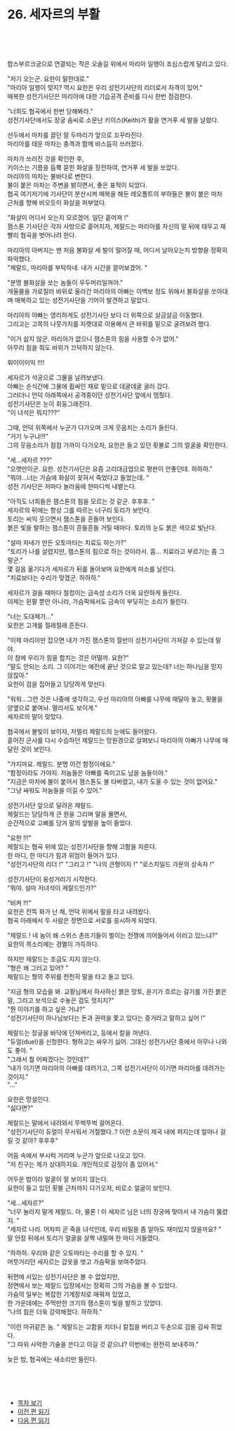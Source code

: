 # 26. 세자르의 부활 <br>
<br><br><br>

합스부르크궁으로 연결되는 작은 오솔길 위에서 마리아 일행이 조심스럽게 달리고 있다. <br>

"저기 오는군. 요한이 말한대로." <br>
"마리아 일행이 맞지? 역시 요한은 우리 성전기사단의 리더로서 자격이 있어." <br>
매복한 성전기사단은 마리아에 대한 기습공격 준비를 다시 한번 점검한다.<br>

"너희도 협곡에서 한번 당해봐라." <br>
성전기사단에서도 장궁 솜씨로 소문난 키이스(Keith)가 활을 연거푸 세 발을 날렸다. <br>

선두에서 마차를 끌던 말 두마리가 앞으로 꼬꾸라진다. <br>
마리아를 태운 마차는 충격과 함께 비스듬히 쓰러졌다. <br>

마차가 쓰러진 것을 확인한 후, <br>
키이스는 기름을 듬뿍 묻힌 화살을 장전하여, 연거푸 세 발을 쏘았다. <br>
마리아의 마차는 불바다로 변한다. <br>
불이 붙은 마차는 주변을 밝히면서, 좋은 표적이 되었다.<br>
협곡 여기저기에 기사단이 분산시켜 매복을 해둔 레오폴트의 부하들은 불이 붙은 마차 근처를 향해 비오듯이 화살을 퍼부었다. <br>

"화살이 어디서 오는지 모르겠어. 일단 흩어져 !" <br>
잼스톤 기사단은 각자 사방으로 흩어지자, 제랄드는 마리아를 자신의 말 뒤에 태우고 재빨리 협곡을 벗어나려 한다. <br>

마리아의 아버지는 맨 처음 불화살 세 발이 떨어질 때, 어디서 날아오는지 방향을 정확히 파악했다. <br>
"제랄드, 마리아를 부탁하네. 내가 시간을 끌어보겠어. " <br>

"분명 불화살을 쏘는 놈들이 우두머리일꺼야." <br>
개울물을 가로질러 바위로 올라간 마리아의 아빠는 이백보 정도 위에서 불화살을 쏘아대며 매복하고 있는 성전기사단을 기어이 발견하고 말았다. <br>

마리아의 아빠는 영리하게도 성전기사단 보다 더 위쪽으로 살금살금 이동했다. <br>
그리고는 고목의 나뭇가지를 지랫대로 이용해서 큰 바위를 밑으로 굴려보려 했다. <br>

"이거 쉽지 않군. 마리아가 없으니 잼스톤의 힘을 사용할 수가 없어." <br>
아무리 힘을 줘도 바위가 끄덕하지 않는다. <br>

휘이이이익 !!!! <br>

세자르가 석궁으로 그물을 날려보냈다. <br>
아빠는 순식간에 그물에 휩싸인 채로 밑으로 데굴데굴 굴러 갔다. <br>
그러더니 언덕 아래쪽에서 공격중이던 성전기사단 앞에서 멈췄다. <br>
성전기사단은 눈이 휘둥그래진다. <br>
"이 녀석은 뭐지???" <br>

그때, 언덕 위쪽에서 누군가 다가오며 크게 웃음치는 소리가 들린다.<br>
"거기 누구냐!!!" <br>
그의 웃음소리가 점점 가까이 다가오자, 
요한은 들고 있던 횟불로 그의 얼굴을 확인한다.<br>

"세...세자르 ???" <br>
"오랫만이군. 요한. 성전기사단은 요즘 고리대금업으로 평판이 안좋던데. 하하하." <br>
"뭐야...너는 가슴에 화살이 꽂혀서 죽었다고 들었는데. " <br>
성전 기사단은 저마다 놀라움에 한마디씩 내뱉는다. <br>

"아직도 너희들은 잼스톤의 힘을 모르는 것 같군. 후후후. " <br>
세자르의 뒤에는 항상 그를 따르는 너구리 토리가 보인다. <br>
토리는 씨익 웃으면서 잼스톤을 흔들어 보인다. <br>
붉은 빛을 발하는 잼스톤이 흔들흔들 거릴 때마다. 토리의 눈도 붉은 색으로 빛난다. <br>

"설마 자네가 만든 오토마타는 치료도 하는가?" <br>
"토리가 나를 살렸지만, 잼스톤의 힘으로 하는 것이라서. 흠... 치료라고 부르기는 좀 그렇군." <br>
몇 걸음 옮기다가 세자르가 뒤를 돌아보며 요한에게 미소를 날린다. <br>
"치료보다는 수리가 맞겠군. 하하하." <br>

세자르가 걸을 때마다 철컹이는 금속성 소리가 더욱 요란하게 들린다. <br>
이제는 왼팔 뿐만 아니라, 가슴팍에서도 금속이 부딪히는 소리가 들린다. <br>

"너는 도대체가..." <br>
요한은 고개를 절래절래 흔든다. <br>

"이제 마리아만 잡으면 내가 가진 잼스톤의 절반이 성전기사단이 가져갈 수 있는데 말야. <br>
이 참에 우리가 힘을 합치는 것은 어떨까. 요한?" <br>
"말도 안되는 소리. 그 이야기는 예전에 끝난 것으로 알고 있는데? 너는 하나님을 믿지 않잖아." <br>
요한이 검을 집어들고 당당하게 맞선다. <br>

"워워...그런 것은 나중에 생각하고, 우선 마리아의 아빠를 나무에 매달아 놓고, 횟불을 양옆으로 붙여놔. 멀리서도 보이게." <br>
세자르의 말이 맞았다. <br>

협곡에서 불빛이 보이자, 저멀리 제랄드의 눈에도 들어왔다. <br>
흩어진 군사를 다시 수습하던 제랄드는 망원경으로 살펴보니 마리아의 아빠가 나무에 매달린 것이 보인다. <br>

"가지마요. 제랄드. 분명 이건 함정이에요." <br>
"함정이라도 가야지. 저놈들은 아빠를 죽이고도 남을 놈들이야." <br>
"지금은 마차에 불이 붙어서 잼스톤도 불 타버렸고, 내가 도울 수 있는 것이 없어요." <br>
"그냥 싸워도 저놈들을 이길 수 있어." <br>

성전기사단 앞으로 달려온 제랄드. <br>
제랄드는 당당하게 큰 원을 그리며 말을 몰면서, <br>
순간적으로 고삐를 당겨 말의 앞발을 높이 들었다. <br>

"요한 !!!" <br>
제랄드는 협곡 위에 있는 성전기사단을 향해 고함을 지른다. <br>
한 마디, 한 마디가 힘과 위엄이 들어가 있다. <br>
"성전기사단의 리더 !"
"그리고 !"
"나의 큰형이자 !"
"로스차일드 가문의 상속자 !" <br>

성전기사단이 웅성거리기 시작한다. <br>
"뭐야. 설마 저녀석이 제랄드인가?" <br>

"비켜 !!!" <br>
요한은 잔뜩 화가 난 채, 언덕 위에서 말을 타고 내려왔다. <br>
협곡 아래에서 두 사람은 정면으로 서로를 응시하게 되었다.  <br>

"제랄드 ! 네 놈이 왜 스위스 촌뜨기들이 벌이는 전쟁에 끼어들어서 이러고 있느냐?" <br>
요한의 목소리에는 경멸이 가득하다. <br>

하지만 제랄드는 조금도 지지 않는다. <br>
"형은 왜 그러고 있어? " <br>
제랄드는 형의 주위를 천천히 말을 타고 돌고 있다.  <br>

"지금 형의 모습을 봐. 교황님께서 하사하신 붉은 망토, 윤기가 흐르는 갈기를 가진 붉은 말, 그리고 보석으로 수놓은 검도 멋지지?" <br>
"뭔 이야기를 하고 싶은 거냐?" <br>
"성전기사단이 하나님보다는 돈과 권력을 쫓고 있다는 증거라고 말하고 싶어 !" <br>

제랄드는 장궁을 바닥에 던져버리고, 등에서 칼을 꺼낸다. <br>
"듀얼(duel)을 신청한다. 형하고는 싸우기 싫어. 그대신 성전기사단 중에서 아무나 나와도 좋아. "  <br>
"그래서 뭘 어쩌겠다는 것인데?" <br>
"내가 이기면 마리아의 아빠를 데려가고, 그쪽 성전기사단이 이기면 마리아를 데려가는 것이지."<br>
"..." <br>

요한은 망설인다.<br>
"싫다면?" <br>

제랄드는 말에서 내려와서 뚜벅뚜벅 걸어온다.<br>
"성전기사단이 듀얼이 무서워서 거절했다..? 이런 소문이 제국 내에 퍼지는데 얼마나 걸릴 것 같아? 후후후"<br>

어둠 속에서 부시럭 거리며 누군가 앞으로 나오고 있다. <br>
"저 친구는 제가 상대하지요. 개인적으로 감정이 좀 있어서." <br>

어두운 밤이라 얼굴이 잘 보이지 않는다. <br>
요한이 들고 있던 횟불 근처까지 다가오자, 비로소 얼굴이 보인다. <br>

"세...세자르?"<br>
"너무 놀라지 말게 제랄드. 아, 물론 ! 이 세자르 님은 너의 장궁에 맞아서 내 가슴이 뚫렸지. " <br>
"세자르 나리. 어차피 곧 죽을 녀석인데, 우리 비밀을 좀 알아도 재미있지 않을까요? " <br>
말 안장 뒤에서 토리가 얼굴을 살짝 내밀며 한 마디 거들였다. <br>

"하하하. 우리와 같은 오토마타는 수리를 할 수 있지. " <br>
머뭇거리던 세자르는 갑옷을 벗고 가슴팍을 보여주었다. <br>

뒤편에 서있는 성전기사단은 볼 수 없었지만, <br>
정면에서 보는 제랄드 입장에서는 정확히 그의 가슴을 볼 수 있었다. <br>
가슴의 일부는 복잡한 기계장치로 매꿔져 있었고, <br>
한 가운데에는 주먹만한 크기의 잼스톤이 빛을 발하고 있었다. <br>
"나의 힘은 더욱 강력해졌다. 하하하." <br>

"이런 마귀같은 놈. "
제랄드는 고함을 치더니 칼집을 버리고 두손으로 검을 감싸 쥐었다. <br>
"그 따위 사악한 기술을 쓴다고 이길 것 같으냐? 이번에는 완전히 보내주마." <br>

늦은 밤, 협곡에는 새소리만 들린다. <br>


<br><br><br>

* [목차 보기](content_kr.md) <br>
* [이전 편 읽기](/01_gemston/KR/3-01_(KR)templar_knights_1.md)
* [다음 편 읽기](/01_gemston/KR/3-02_(KR)Metal_Armor_1.md)